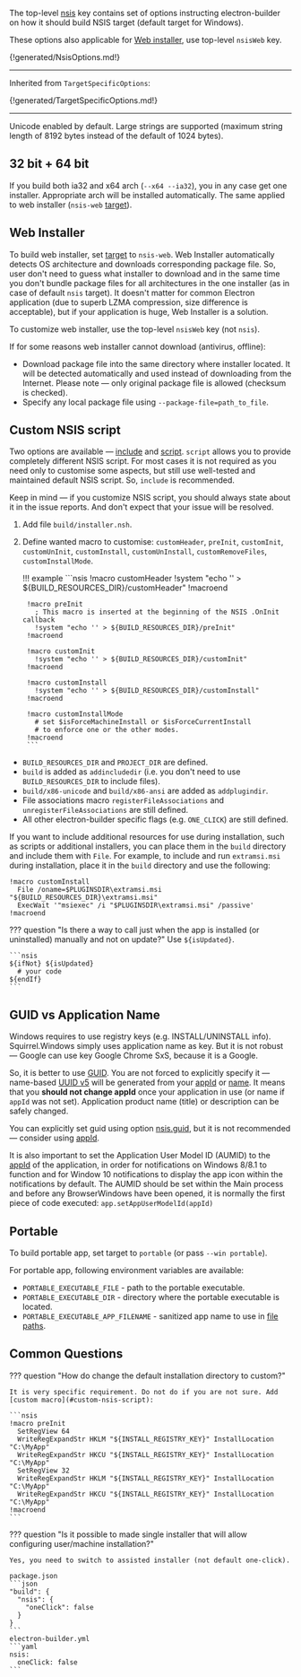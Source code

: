 The top-level [nsis](configuration.md#Configuration-nsis) key contains set of options instructing electron-builder on how it should build NSIS target (default target for Windows).

These options also applicable for [Web installer](#web-installer), use top-level `nsisWeb` key.

{!generated/NsisOptions.md!}

---

Inherited from `TargetSpecificOptions`:

{!generated/TargetSpecificOptions.md!}

---

Unicode enabled by default. Large strings are supported (maximum string length of 8192 bytes instead of the default of 1024 bytes).

## 32 bit + 64 bit

If you build both ia32 and x64 arch (`--x64 --ia32`), you in any case get one installer. Appropriate arch will be installed automatically.
The same applied to web installer (`nsis-web` [target](win.md#WindowsConfiguration-target)).

## Web Installer

To build web installer, set [target](win.md#WindowsConfiguration-target) to `nsis-web`. Web Installer automatically detects OS architecture and downloads corresponding package file. So, user don't need to guess what installer to download and in the same time you don't bundle package files for all architectures in the one installer (as in case of default `nsis` target). It doesn't matter for common Electron application (due to superb LZMA compression, size difference is acceptable), but if your application is huge, Web Installer is a solution.

To customize web installer, use the top-level `nsisWeb` key (not `nsis`).

If for some reasons web installer cannot download (antivirus, offline):

* Download package file into the same directory where installer located. It will be detected automatically and used instead of downloading from the Internet. Please note — only original package file is allowed (checksum is checked).
* Specify any local package file using `--package-file=path_to_file`.

## Custom NSIS script

Two options are available — [include](#NsisOptions-include) and [script](#NsisOptions-script). `script` allows you to provide completely different NSIS script. For most cases it is not required as you need only to customise some aspects, but still use well-tested and maintained default NSIS script. So, `include` is recommended.

Keep in mind — if you customize NSIS script, you should always state about it in the issue reports. And don't expect that your issue will be resolved.

1. Add file `build/installer.nsh`.
2. Define wanted macro to customise: `customHeader`, `preInit`, `customInit`, `customUnInit`, `customInstall`, `customUnInstall`, `customRemoveFiles`, `customInstallMode`.
    
    !!! example
        ```nsis
        !macro customHeader
          !system "echo '' > ${BUILD_RESOURCES_DIR}/customHeader"
        !macroend
        
        !macro preInit
          ; This macro is inserted at the beginning of the NSIS .OnInit callback
          !system "echo '' > ${BUILD_RESOURCES_DIR}/preInit"
        !macroend
        
        !macro customInit
          !system "echo '' > ${BUILD_RESOURCES_DIR}/customInit"
        !macroend
        
        !macro customInstall
          !system "echo '' > ${BUILD_RESOURCES_DIR}/customInstall"
        !macroend
        
        !macro customInstallMode
          # set $isForceMachineInstall or $isForceCurrentInstall 
          # to enforce one or the other modes.
        !macroend
        ```

* `BUILD_RESOURCES_DIR` and `PROJECT_DIR` are defined.
* `build` is added as `addincludedir` (i.e. you don't need to use `BUILD_RESOURCES_DIR` to include files).
* `build/x86-unicode` and `build/x86-ansi` are added as `addplugindir`.
* File associations macro `registerFileAssociations` and `unregisterFileAssociations` are still defined.
* All other electron-builder specific flags (e.g. `ONE_CLICK`) are still defined.

If you want to include additional resources for use during installation, such as scripts or additional installers, you can place them in the `build` directory and include them with `File`. For example, to include and run `extramsi.msi` during installation, place it in the `build` directory and use the following:

```nsis
!macro customInstall
  File /oname=$PLUGINSDIR\extramsi.msi "${BUILD_RESOURCES_DIR}\extramsi.msi"
  ExecWait '"msiexec" /i "$PLUGINSDIR\extramsi.msi" /passive'
!macroend
```

??? question "Is there a way to call just when the app is installed (or uninstalled) manually and not on update?"
    Use `${isUpdated}`.
    
    ```nsis
    ${ifNot} ${isUpdated}
      # your code
    ${endIf}
    ```

## GUID vs Application Name

Windows requires to use registry keys (e.g. INSTALL/UNINSTALL info). Squirrel.Windows simply uses application name as key.
But it is not robust — Google can use key Google Chrome SxS, because it is a Google.

So, it is better to use [GUID](http://stackoverflow.com/a/246935/1910191).
You are not forced to explicitly specify it — name-based [UUID v5](https://en.wikipedia.org/wiki/Universally_unique_identifier#Version_5_.28SHA-1_hash_.26_namespace.29) will be generated from your [appId](configuration.md#Configuration-appId) or [name](configuration.md#Metadata-name).
It means that you **should not change appId** once your application in use (or name if `appId` was not set). Application product name (title) or description can be safely changed.

You can explicitly set guid using option [nsis.guid](#NsisOptions-guid), but it is not recommended — consider using [appId](configuration.md#Configuration-appId).

It is also important to set the Application User Model ID (AUMID) to the [appId](configuration.md#Configuration-appId) of the application, in order for notifications on Windows 8/8.1 to function and for Window 10 notifications to display the app icon within the notifications by default. The AUMID should be set within the Main process and before any BrowserWindows have been opened, it is normally the first piece of code executed: `app.setAppUserModelId(appId)`

## Portable

To build portable app, set target to `portable` (or pass `--win portable`).

For portable app, following environment variables are available:

* `PORTABLE_EXECUTABLE_FILE` - path to the portable executable.
* `PORTABLE_EXECUTABLE_DIR` - directory where the portable executable is located.
* `PORTABLE_EXECUTABLE_APP_FILENAME` - sanitized app name to use in [file paths](https://github.com/electron-userland/electron-builder/issues/3186#issue-345489962).

## Common Questions

??? question "How do change the default installation directory to custom?"

    It is very specific requirement. Do not do if you are not sure. Add [custom macro](#custom-nsis-script):
    
    ```nsis
    !macro preInit
      SetRegView 64
      WriteRegExpandStr HKLM "${INSTALL_REGISTRY_KEY}" InstallLocation "C:\MyApp"
      WriteRegExpandStr HKCU "${INSTALL_REGISTRY_KEY}" InstallLocation "C:\MyApp"
      SetRegView 32
      WriteRegExpandStr HKLM "${INSTALL_REGISTRY_KEY}" InstallLocation "C:\MyApp"
      WriteRegExpandStr HKCU "${INSTALL_REGISTRY_KEY}" InstallLocation "C:\MyApp"
    !macroend
    ```

??? question "Is it possible to made single installer that will allow configuring user/machine installation?"
    
    Yes, you need to switch to assisted installer (not default one-click).
    
    package.json
    ```json
    "build": {
      "nsis": {
        "oneClick": false
      }
    }
    ```
    electron-builder.yml
    ```yaml
    nsis:
      oneClick: false
    ```
